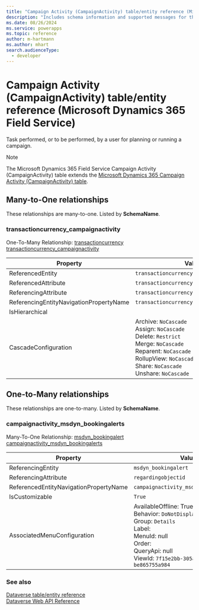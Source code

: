 ```yaml
---
title: "Campaign Activity (CampaignActivity) table/entity reference (Microsoft Dynamics 365 Field Service)"
description: "Includes schema information and supported messages for the Campaign Activity (CampaignActivity) table/entity with Microsoft Dynamics 365 Field Service."
ms.date: 08/26/2024
ms.service: powerapps
ms.topic: reference
author: m-hartmann
ms.author: mhart
search.audienceType: 
  - developer
---
```


# Campaign Activity (CampaignActivity) table/entity reference (Microsoft Dynamics 365 Field Service)

Task performed, or to be performed, by a user for planning or running a campaign.

> [!NOTE]
> The Microsoft Dynamics 365 Field Service Campaign Activity (CampaignActivity) table extends the [Microsoft Dynamics 365 Campaign Activity (CampaignActivity) table](/dynamics365/developer/entities/campaignactivity).




## Many-to-One relationships

These relationships are many-to-one. Listed by **SchemaName**.

### <a name="BKMK_transactioncurrency_campaignactivity"></a> transactioncurrency_campaignactivity

One-To-Many Relationship: [transactioncurrency transactioncurrency_campaignactivity](transactioncurrency.md#BKMK_transactioncurrency_campaignactivity)

|Property|Value|
|---|---|
|ReferencedEntity|`transactioncurrency`|
|ReferencedAttribute|`transactioncurrencyid`|
|ReferencingAttribute|`transactioncurrencyid`|
|ReferencingEntityNavigationPropertyName|`transactioncurrencyid_campaignactivity`|
|IsHierarchical||
|CascadeConfiguration|Archive: `NoCascade`<br />Assign: `NoCascade`<br />Delete: `Restrict`<br />Merge: `NoCascade`<br />Reparent: `NoCascade`<br />RollupView: `NoCascade`<br />Share: `NoCascade`<br />Unshare: `NoCascade`|


## One-to-Many relationships

These relationships are one-to-many. Listed by **SchemaName**.

### <a name="BKMK_campaignactivity_msdyn_bookingalerts"></a> campaignactivity_msdyn_bookingalerts

Many-To-One Relationship: [msdyn_bookingalert campaignactivity_msdyn_bookingalerts](msdyn_bookingalert.md#BKMK_campaignactivity_msdyn_bookingalerts)

|Property|Value|
|---|---|
|ReferencingEntity|`msdyn_bookingalert`|
|ReferencingAttribute|`regardingobjectid`|
|ReferencedEntityNavigationPropertyName|`campaignactivity_msdyn_bookingalerts`|
|IsCustomizable|`True`|
|AssociatedMenuConfiguration|AvailableOffline: True<br />Behavior: `DoNotDisplay`<br />Group: `Details`<br />Label: <br />MenuId: null<br />Order: <br />QueryApi: null<br />ViewId: `7f15e2bb-305a-468f-9af7-be865755a984`|



### See also

[Dataverse table/entity reference](../about-entity-reference.md)  
[Dataverse Web API Reference](/power-apps/developer/data-platform/webapi/reference/about)   

